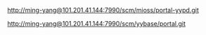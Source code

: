 [http://ming-yang@101.201.41.144:7990/scm/mioss/portal-yypd.git](http://ming-yang@101.201.41.144:7990/scm/mioss/portal-yypd.git)

[http://ming-yang@101.201.41.144:7990/scm/yybase/portal.git](http://ming-yang@101.201.41.144:7990/scm/yybase/portal.git)
